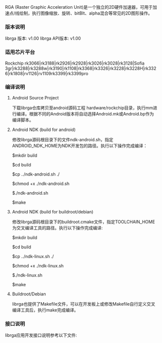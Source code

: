 RGA (Raster Graphic Acceleration Unit)是一个独立的2D硬件加速器，可用于加速点/线绘制，执行图像缩放、旋转、bitBlt、alpha混合等常见的2D图形操作。

### 版本说明

librga 版本: v1.00
librga API版本: v1.00

### 适用芯片平台

Rockchip rk3066|rk3188|rk2926|rk2928|rk3026|rk3028|rk3128|Sofia 3gr|rk3288|rk3288w|rk3190|rk1108|rk3368|rk3326|rk3228|rk3228H|rk3326|rk1808|rv1126|rv1109rk3399|rk3399pro

### 编译说明

1. Android Source Project

   下载librga仓库拷贝至android源码工程 hardware/rockchip目录，执行mm进行编译。根据不同的Android版本将自动选择Android.mk或Android.bp作为编译脚本。

2. Android NDK (build for android)

   修改librga源码根目录下的文件ndk-android.sh，指定ANDROID_NDK_HOME为NDK开发包的路径。执行以下操作完成编译：

   $mkdir build

   $cd build

   $cp ../ndk-android.sh ./

   $chmod +x ./ndk-android.sh

   $./ndk-android.sh

   $make

3. Android NDK (build for buildroot/debian)

   修改librga源码根目录下的buildroot.cmake文件，指定TOOLCHAIN_HOME为交叉编译工具的路径。执行以下操作完成编译:

   $mkdir build

   $cd build

   $cp ../ndk-linux.sh ./

   $chmod +x ./ndk-linux.sh

   $./ndk-linux.sh

   $make

4. Buildroot/Debian

   librga也提供了Makefile文件，可以在开发板上或修改Makefile自行定义交叉编译工具后，执行make完成编译。

### 接口说明

librga应用开发接口说明参考以下文件: 

[API document]: ./im2d_api/readme.md



